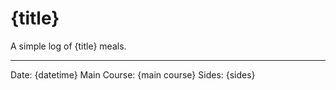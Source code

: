 # {title}

A simple log of {title} meals.

- - -

Date: {datetime}
Main Course: {main course}
Sides: {sides}
